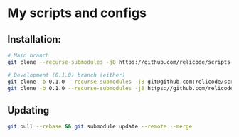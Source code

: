 # My scripts and configs

## Installation:

```sh
# Main branch
git clone --recurse-submodules -j8 https://github.com/relicode/scripts-and-configs

# Development (0.1.0) branch (either)
git clone -b 0.1.0 --recurse-submodules -j8 git@github.com:relicode/scripts-and-configs.git
git clone -b 0.1.0 --recurse-submodules -j8 https://github.com/relicode/scripts-and-configs.git
```

## Updating

```sh
git pull --rebase && git submodule update --remote --merge
```
